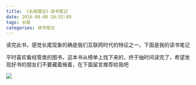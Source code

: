 ```yaml
---
title: 《长尾理论》读书笔记 
date: 2016-08-08 18:52:09
tags: 长尾
categories: 读书笔记
---
```


读完此书，感觉长尾现象的确是我们互联网时代的特征之一，下面是我的读书笔记<!--more-->

平时喜欢看经管类的图书，这本书从榜单上找下来的，终于抽时间读完了，希望发现好书的朋友们不要藏着掖着，在下面留言推荐给我吧

![](http://o8cor75j1.bkt.clouddn.com/%E3%80%8A%E9%95%BF%E5%B0%BE%E7%90%86%E8%AE%BA%E3%80%8B.png)

